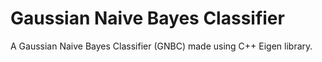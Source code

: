 # Gaussian Naive Bayes Classifier

A Gaussian Naive Bayes Classifier (GNBC) made using C++ Eigen library.